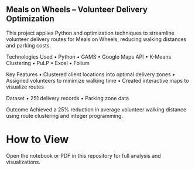 ## Meals on Wheels – Volunteer Delivery Optimization

This project applies Python and optimization techniques to streamline volunteer delivery routes for Meals on Wheels, reducing walking distances and parking costs.

Technologies Used
	•	Python
	•	GAMS
	•	Google Maps API
	•	K-Means Clustering
	•	PuLP
	•	Excel
	•	Folium

Key Features
	•	Clustered client locations into optimal delivery zones
	•	Assigned volunteers to minimize walking time
	•	Created interactive maps to visualize routes

Dataset
	•	251 delivery records
	•	Parking zone data

Outcome
Achieved a 25% reduction in average volunteer walking distance using route clustering and integer programming.

# How to View
Open the notebook or PDF in this repository for full analysis and visualizations.
